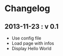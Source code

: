 Changelog
===========

2013-11-23 : v 0.1
---

- Use config file
- Load page with infos
- Display Hello World